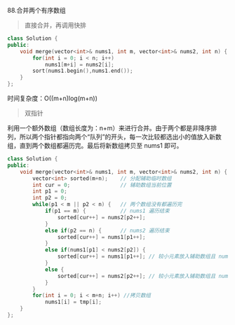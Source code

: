 88.合并两个有序数组

> 直接合并，再调用快排

```c++
class Solution {
public:
    void merge(vector<int>& nums1, int m, vector<int>& nums2, int n) {
     	for(int i = 0; i < n; i++)
            nums1[m+i] = nums2[i];
        sort(nums1.begin(),nums1.end());
    }
};
```

时间复杂度：O((m+n)log(m+n))



> 双指针

利用一个额外数组（数组长度为：n+m）来进行合并。由于两个都是非降序排列，所以两个指针都指向两个“队列”的开头，每一次比较都选出小的值放入新数组，直到两个数组都遍历完。最后将新数组拷贝至 nums1 即可。

```c++
class Solution {
public:
    void merge(vector<int>& nums1, int m, vector<int>& nums2, int n) {
     	vector<int> sorted(m+n);    // 分配辅助临时数组
        int cur = 0;                // 辅助数组当前位置 
        int p1 = 0;
        int p2 = 0;
        while(p1 < m || p2 < n) {   // 两个数组没有都遍历完
            if(p1 == m) {           // nums1 遍历结束
                sorted[cur++] = nums2[p2++];
            }
            else if(p2 == n) {      // nums2 遍历结束
                sorted[cur++] = nums1[p1++];
            }
            else if(nums1[p1] < nums2[p2]) {
                sorted[cur++] = nums1[p1++]; // 较小元素放入辅助数组且 nums1 向后遍历
            }   
            else {
                sorted[cur++] = nums2[p2++]; // 较小元素放入辅助数组且 nums2 向后遍历
            }
        }
        for(int i = 0; i < m+n; i++) //拷贝数组
            nums1[i] = tmp[i];
    }
};
```







